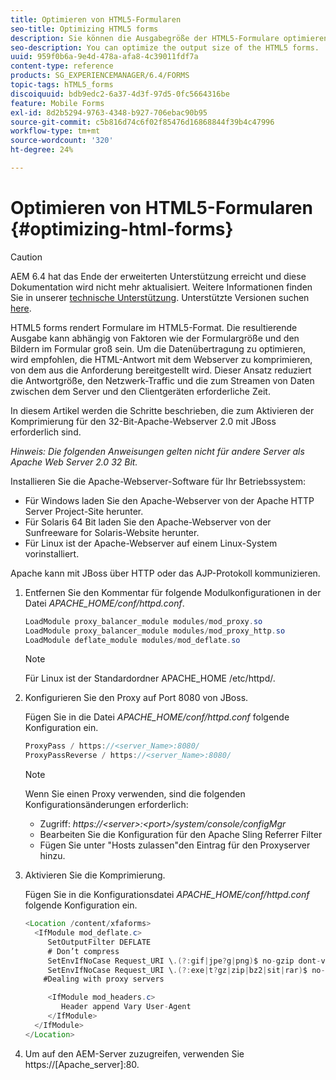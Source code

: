 ```yaml
---
title: Optimieren von HTML5-Formularen
seo-title: Optimizing HTML5 forms
description: Sie können die Ausgabegröße der HTML5-Formulare optimieren.
seo-description: You can optimize the output size of the HTML5 forms.
uuid: 959f0b6a-9e4d-478a-afa8-4c39011fdf7a
content-type: reference
products: SG_EXPERIENCEMANAGER/6.4/FORMS
topic-tags: hTML5_forms
discoiquuid: bdb9edc2-6a37-4d3f-97d5-0fc5664316be
feature: Mobile Forms
exl-id: 8d2b5294-9763-4348-b927-706ebac90b95
source-git-commit: c5b816d74c6f02f85476d16868844f39b4c47996
workflow-type: tm+mt
source-wordcount: '320'
ht-degree: 24%

---
```


# Optimieren von HTML5-Formularen {#optimizing-html-forms}

>[!CAUTION]
>
>AEM 6.4 hat das Ende der erweiterten Unterstützung erreicht und diese Dokumentation wird nicht mehr aktualisiert. Weitere Informationen finden Sie in unserer [technische Unterstützung](https://helpx.adobe.com/de/support/programs/eol-matrix.html). Unterstützte Versionen suchen [here](https://experienceleague.adobe.com/docs/?lang=de).

HTML5 forms rendert Formulare im HTML5-Format. Die resultierende Ausgabe kann abhängig von Faktoren wie der Formulargröße und den Bildern im Formular groß sein. Um die Datenübertragung zu optimieren, wird empfohlen, die HTML-Antwort mit dem Webserver zu komprimieren, von dem aus die Anforderung bereitgestellt wird. Dieser Ansatz reduziert die Antwortgröße, den Netzwerk-Traffic und die zum Streamen von Daten zwischen dem Server und den Clientgeräten erforderliche Zeit.

In diesem Artikel werden die Schritte beschrieben, die zum Aktivieren der Komprimierung für den 32-Bit-Apache-Webserver 2.0 mit JBoss erforderlich sind.

*Hinweis: Die folgenden Anweisungen gelten nicht für andere Server als Apache Web Server 2.0 32 Bit.*

Installieren Sie die Apache-Webserver-Software für Ihr Betriebssystem:

* Für Windows laden Sie den Apache-Webserver von der Apache HTTP Server Project-Site herunter.
* Für Solaris 64 Bit laden Sie den Apache-Webserver von der Sunfreeware for Solaris-Website herunter.
* Für Linux ist der Apache-Webserver auf einem Linux-System vorinstalliert.

Apache kann mit JBoss über HTTP oder das AJP-Protokoll kommunizieren.

1. Entfernen Sie den Kommentar für folgende Modulkonfigurationen in der Datei *APACHE_HOME/conf/httpd.conf*.

   ```java
   LoadModule proxy_balancer_module modules/mod_proxy.so
   LoadModule proxy_balancer_module modules/mod_proxy_http.so
   LoadModule deflate_module modules/mod_deflate.so
   ```

   >[!NOTE]
   >
   >Für Linux ist der Standardordner APACHE_HOME /etc/httpd/.

1. Konfigurieren Sie den Proxy auf Port 8080 von JBoss.

   Fügen Sie in die Datei *APACHE_HOME/conf/httpd.conf* folgende Konfiguration ein.

   ```java
   ProxyPass / https://<server_Name>:8080/
   ProxyPassReverse / https://<server_Name>:8080/
   ```

   >[!NOTE]
   >
   >Wenn Sie einen Proxy verwenden, sind die folgenden Konfigurationsänderungen erforderlich:
   > 
   >* Zugriff: *https://&lt;server>:&lt;port>/system/console/configMgr*
   * Bearbeiten Sie die Konfiguration für den Apache Sling Referrer Filter
   * Fügen Sie unter &quot;Hosts zulassen&quot;den Eintrag für den Proxyserver hinzu.


1. Aktivieren Sie die Komprimierung.

   Fügen Sie in die Konfigurationsdatei *APACHE_HOME/conf/httpd.conf* folgende Konfiguration ein.

   ```java
   <Location /content/xfaforms>
     <IfModule mod_deflate.c>
        SetOutputFilter DEFLATE
        # Don’t compress
        SetEnvIfNoCase Request_URI \.(?:gif|jpe?g|png)$ no-gzip dont-vary
        SetEnvIfNoCase Request_URI \.(?:exe|t?gz|zip|bz2|sit|rar)$ no-gzip dont-vary
       #Dealing with proxy servers
   
        <IfModule mod_headers.c>
           Header append Vary User-Agent
        </IfModule>
     </IfModule>
   </Location>
   ```

1. Um auf den AEM-Server zuzugreifen, verwenden Sie https://[Apache_server]:80.
